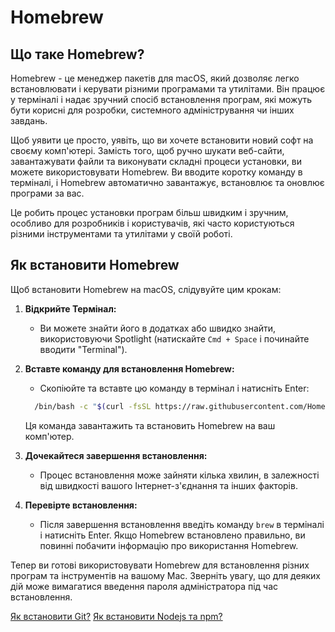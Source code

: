 # Homebrew

## Що таке Homebrew?

Homebrew - це менеджер пакетів для macOS, який дозволяє легко встановлювати і керувати різними програмами та утилітами. Він працює у терміналі і надає зручний спосіб встановлення програм, які можуть бути корисні для розробки, системного адміністрування чи інших завдань.

Щоб уявити це просто, уявіть, що ви хочете встановити новий софт на своєму комп'ютері. Замість того, щоб ручно шукати веб-сайти, завантажувати файли та виконувати складні процеси установки, ви можете використовувати Homebrew. Ви вводите коротку команду в терміналі, і Homebrew автоматично завантажує, встановлює та оновлює програми за вас.

Це робить процес установки програм більш швидким і зручним, особливо для розробників і користувачів, які часто користуються різними інструментами та утилітами у своїй роботі.

## Як встановити Homebrew

Щоб встановити Homebrew на macOS, слідувуйте цим крокам:

1. **Відкрийте Термінал:**
   - Ви можете знайти його в додатках або швидко знайти, використовуючи Spotlight (натискайте `Cmd + Space` і починайте вводити "Terminal").

2. **Вставте команду для встановлення Homebrew:**
   - Скопіюйте та вставте цю команду в термінал і натисніть Enter:
   
   ```bash
     /bin/bash -c "$(curl -fsSL https://raw.githubusercontent.com/Homebrew/install/HEAD/install.sh)"
     ```
    
     Ця команда завантажить та встановить Homebrew на ваш комп'ютер.

3. **Дочекайтеся завершення встановлення:**
   - Процес встановлення може зайняти кілька хвилин, в залежності від швидкості вашого Інтернет-з'єднання та інших факторів.

4. **Перевірте встановлення:**
   - Після завершення встановлення введіть команду `brew` в терміналі і натисніть Enter. Якщо Homebrew встановлено правильно, ви повинні побачити інформацію про використання Homebrew.

Тепер ви готові використовувати Homebrew для встановлення різних програм та інструментів на вашому Mac. Зверніть увагу, що для деяких дій може вимагатися введення пароля адміністратора під час встановлення.

[Як встановити Git?](./how-to-install-git.md)
[Як встановити Nodejs та npm?](./how-to-install-nodejs-and-npm.md)